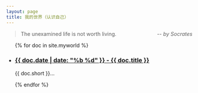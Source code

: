 ```yaml
---
layout: page
title: 我的世界（认识自己）
---
```


<blockquote>
  <p>
    The unexamined life is not worth living.
       <em style="float: right;"> -- by Socrates</em>
  </p>
</blockquote>

<ul class="documents">
{% for doc in site.myworld %}
  <li class="documents__item">
    <div class="document">
      <h3>
        <a href="{{ doc.url }}" target="_blank">
          {{ doc.date | date: "%b %d" }} - {{ doc.title }}
        </a>
      </h3>
      <p>{{ doc.short }}...</p>
    </div>
  </li>
{% endfor %}
</ul>
